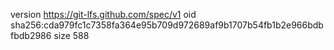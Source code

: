 version https://git-lfs.github.com/spec/v1
oid sha256:cda979fc1c7358fa364e95b709d972689af9b1707b54fb1b2e966bdbfbdb2986
size 588
